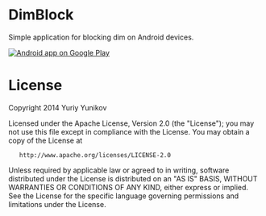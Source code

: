 DimBlock
========

Simple application for blocking dim on Android devices.

<a href="https://play.google.com/store/apps/details?id=com.yyunikov.dimblock" target="_blank">
  <img alt="Android app on Google Play"
       src="https://play.google.com/intl/en_us/badges/images/generic/en-play-badge.png" />
</a>

License
=================

   Copyright 2014 Yuriy Yunikov

   Licensed under the Apache License, Version 2.0 (the "License");
   you may not use this file except in compliance with the License.
   You may obtain a copy of the License at

       http://www.apache.org/licenses/LICENSE-2.0

   Unless required by applicable law or agreed to in writing, software
   distributed under the License is distributed on an "AS IS" BASIS,
   WITHOUT WARRANTIES OR CONDITIONS OF ANY KIND, either express or implied.
   See the License for the specific language governing permissions and
   limitations under the License.
